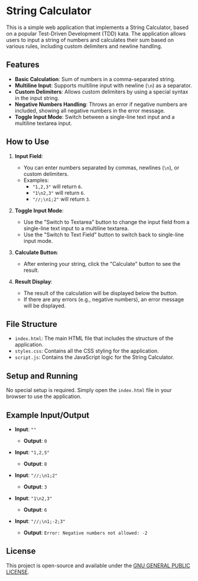 # String Calculator

This is a simple web application that implements a String Calculator, based on a popular Test-Driven Development (TDD) kata. The application allows users to input a string of numbers and calculates their sum based on various rules, including custom delimiters and newline handling.

## Features

- **Basic Calculation**: Sum of numbers in a comma-separated string.
- **Multiline Input**: Supports multiline input with newline (`\n`) as a separator.
- **Custom Delimiters**: Allows custom delimiters by using a special syntax in the input string.
- **Negative Numbers Handling**: Throws an error if negative numbers are included, showing all negative numbers in the error message.
- **Toggle Input Mode**: Switch between a single-line text input and a multiline textarea input.

## How to Use

1. **Input Field**: 
   - You can enter numbers separated by commas, newlines (`\n`), or custom delimiters.
   - Examples:
     - `"1,2,3"` will return `6`.
     - `"1\n2,3"` will return `6`.
     - `"//;\n1;2"` will return `3`.

2. **Toggle Input Mode**:
   - Use the "Switch to Textarea" button to change the input field from a single-line text input to a multiline textarea.
   - Use the "Switch to Text Field" button to switch back to single-line input mode.

3. **Calculate Button**:
   - After entering your string, click the "Calculate" button to see the result.

4. **Result Display**:
   - The result of the calculation will be displayed below the button.
   - If there are any errors (e.g., negative numbers), an error message will be displayed.

## File Structure

- `index.html`: The main HTML file that includes the structure of the application.
- `styles.css`: Contains all the CSS styling for the application.
- `script.js`: Contains the JavaScript logic for the String Calculator.
  
## Setup and Running

No special setup is required. Simply open the `index.html` file in your browser to use the application.

## Example Input/Output

- **Input**: `""`
  - **Output**: `0`

- **Input**: `"1,2,5"`
  - **Output**: `8`

- **Input**: `"//;\n1;2"`
  - **Output**: `3`

- **Input**: `"1\n2,3"`
  - **Output**: `6`

- **Input**: `"//;\n1;-2;3"`
  - **Output**: `Error: Negative numbers not allowed: -2`

## License

This project is open-source and available under the [GNU GENERAL PUBLIC LICENSE](LICENSE).
